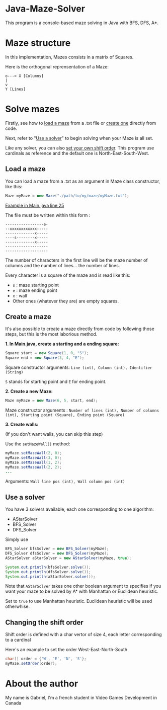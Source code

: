 # Java-Maze-Solver
This program is a console-based maze solving in Java with BFS, DFS, A*.




Maze structure
======
In this implementation, Mazes consists in a matrix of Squares.

Here is the orthogonal reprensentation of a Maze:
```
o---> X [Columns]
|
v
Y [Lines]
```




Solve mazes
======

Firstly, see how to [load a maze](#load-a-maze) from a .txt file or [create one](#create-a-maze) directly from code.

Next, refer to "[Use a solver](#use-a-solver)" to begin solving when your Maze is all set.

Like any solver, you can also [set your own shift order](#changing-the-shift-order). This program use cardinals as reference and the default one is North-East-South-West.




Load a maze
------
You can load a maze from a .txt as an argument in Maze class constructor, like this:

```Java
Maze myMaze = new Maze("./path/to/my/maze/myMaze.txt");
```
[Example in Main.java line 25][1]

The file must be written within this form :

```
-----------------e-
--xxxxxxxxxxxx-----
-------------x-----
----s--------x-----
-------------x-----
-------------------
-------------------
```
The number of characters in the first line will be the maze number of columns and the number of lines... the number of lines.

Every character is a square of the maze and is read like this:
* `s` : maze starting point
* `e` : maze ending point
* `x` : wall
* Other ones (whatever they are) are empty squares.





Create a maze
------
It's also possible to create a maze directly from code by following those steps, but this is the most laborious method.

__1. In Main.java, create a starting and a ending square:__
```Java
Square start = new Square(1, 0, "S");
Square end = new Square(3, 4, "E");
```
Square constructor arguments: `Line (int), Column (int), Identifier (String)`

`S` stands for starting point and `E` for ending point.

__2. Create a new Maze:__
```Java
Maze myMaze = new Maze(6, 5, start, end);
```
Maze constructor arguments : `Number of lines (int), Number of columns (int), Starting point (Square), Ending point (Square)`

__3. Create walls:__

(If you don't want walls, you can skip this step)

Use the `setMazeWall()` method:
```Java
myMaze.setMazeWall(2, 0);
myMaze.setMazeWall(3, 0);
myMaze.setMazeWall(1, 2);
myMaze.setMazeWall(2, 2);
...
```
Arguments: `Wall line pos (int), Wall column pos (int)`





Use a solver
------
You have 3 solvers available, each one corresponding to one algorithm:
* AStarSolver
* BFS_Solver
* DFS_Solver

Simply use
```Java
BFS_Solver bfsSolver = new BFS_Solver(myMaze);
DFS_Solver dfsSolver = new DFS_Solver(myMaze);
AStarSolver aStarSolver = new AStarSolver(myMaze, true);

System.out.println(bfsSolver.solve());
System.out.println(dfsSolver.solve());
System.out.println(aStarSolver.solve());
```

Note that `AStarSolver` takes one other boolean argument to specifies if you want your maze to be solved by A* with Manhattan or Euclidean heuristic.

Set to `true` to use Manhattan heuristic. Euclidean heuristic will be used otherwhise.




Changing the shift order
------
Shift order is defined with a char vertor of size 4, each letter corresponding to a cardinal

Here's an example to set the order West-East-North-South
```Java
char[] order = {'W', 'E', 'N', 'S'};
myMaze.setOrder(order);
```




About the author
======
My name is Gabriel, I'm a french student in Video Games Development in Canada



[1]:https://github.com/Gaderr/Maze_solver/blob/a6ac782c316adee15d8029a12531a7fcd5f659ef/src/Main.java#L25
